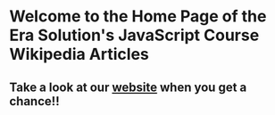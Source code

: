 # Welcome to the Home Page of the Era Solution's JavaScript Course Wikipedia Articles

## Take a look at our <a href="https://dev.erasolutions.us" target="_blank">website</a> when you get a chance!!